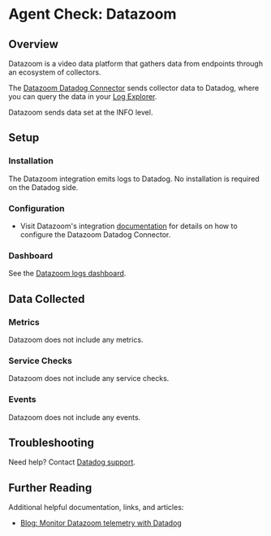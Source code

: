 # Agent Check: Datazoom

## Overview

Datazoom is a video data platform that gathers data from endpoints through an ecosystem of collectors.

The [Datazoom Datadog Connector][1] sends collector data to Datadog, where you can query the data in your [Log Explorer][3].

Datazoom sends data set at the INFO level.

## Setup

### Installation

The Datazoom integration emits logs to Datadog. No installation is required on the Datadog side.

### Configuration

- Visit Datazoom's integration [documentation][1] for details on how to configure the Datazoom Datadog Connector.

### Dashboard

See the [Datazoom logs dashboard][4].

## Data Collected

### Metrics

Datazoom does not include any metrics.

### Service Checks

Datazoom does not include any service checks.

### Events

Datazoom does not include any events.

## Troubleshooting

Need help? Contact [Datadog support][2].

## Further Reading

Additional helpful documentation, links, and articles:

- [Blog: Monitor Datazoom telemetry with Datadog][5]

[1]: https://help.datazoom.io/hc/en-us/articles/360042494512-Datadog
[2]: https://docs.datadoghq.com/help/
[3]: https://app.datadoghq.com/logs
[4]: https://app.datadoghq.com/dashboard/lists/preset/3?q=datazoom
[5]: https://www.datadoghq.com/blog/monitor-datazoom/
